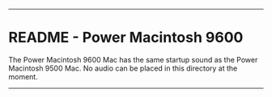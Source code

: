 
***

# README - Power Macintosh 9600

The Power Macintosh 9600 Mac has the same startup sound as the Power Macintosh 9500 Mac. No audio can be placed in this directory at the moment.

***
